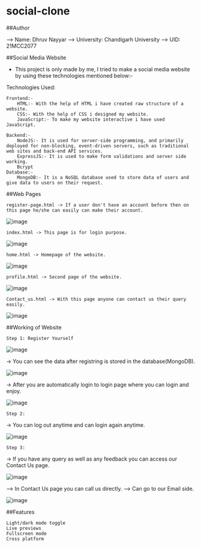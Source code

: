 # social-clone

##Author

--> Name: Dhruv Nayyar
--> University: Chandigarh University
--> UID: 21MCC2077

##Social Media Website

* This project is only made by me, I tried to make a social media website by using these technologies mentioned below:-

Technologies Used:

    Frontend:-
        HTML:- With the help of HTML i have created raw structure of a website.
        CSS:- With the help of CSS i designed my website.
        JavaScript:- To make my website interactive i have used JavaScript.
        
    Backend:-
        NodeJS:- It is used for server-side programming, and primarily deployed for non-blocking, event-driven servers, such as traditional web sites and back-end API services.
        ExpressJS:- It is used to make form validations and server side working.
        Bcrypt
    Database:-
        MongoDB:- It is a NoSQL database used to store data of users and give data to users on their request.

##Web Pages

    register-page.html -> If a user don't have an account before then on this page he/she can easily can make their account.
    
   ![image](https://user-images.githubusercontent.com/93275088/196817517-876cc9b9-d808-4c46-b9ac-894a4b2b4edf.png)


    index.html -> This page is for login purpose.
    
   ![image](https://user-images.githubusercontent.com/93275088/196816027-a7d9d722-cffb-4f05-af4d-cb7bb704642f.png)

    home.html -> Homepage of the website.
    
   ![image](https://user-images.githubusercontent.com/93275088/196816114-3f7c5fc3-9e82-44ef-ae10-c2db0f893537.png)

    profile.html -> Second page of the website.
    
   ![image](https://user-images.githubusercontent.com/93275088/196816189-d9343ab8-ab68-4c8b-b534-a24928a2cf65.png)

    Contact_us.html -> With this page anyone can contact us their query easily.
    
   ![image](https://user-images.githubusercontent.com/93275088/196816255-0feabc18-4ba3-4125-b783-5be4bdba4c27.png)


##Working of Website

    Step 1: Register Yourself
    
   ![image](https://user-images.githubusercontent.com/93275088/196817753-dea2ef8c-f649-48e2-bcc5-969781a72e31.png)



-> You can see the data after registring is stored in the database(MongoDB).

![image](https://user-images.githubusercontent.com/93275088/196817038-7ab2e36c-e94e-4e3e-a0b3-66f2201cc0eb.png)


-> After you are automatically login to login page where you can login and enjoy.

![image](https://user-images.githubusercontent.com/93275088/196817073-831eda13-aaec-406c-b629-2b2b9189f708.png)


    Step 2:

-> You can log out anytime and can login again anytime.

![image](https://user-images.githubusercontent.com/93275088/196825148-a920eae7-f0bd-4659-be7c-fcf670be0453.png)


    Step 3:

-> If you have any query as well as any feedback you can access our Contact Us page.

![image](https://user-images.githubusercontent.com/93275088/196817123-09928fcc-4094-44d3-88c2-68ec78467a48.png)


   --> In Contact Us page you can call us directly.
   --> Can go to our Email side.
    
![image](https://user-images.githubusercontent.com/93275088/196817824-14363888-1b6f-4d60-9955-cf1f9f8045bf.png)



##Features

    Light/dark mode toggle
    Live previews
    Fullscreen mode
    Cross platform
